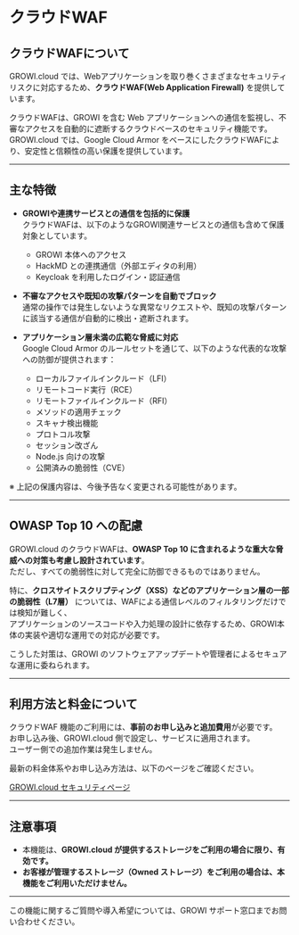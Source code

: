 # クラウドWAF

## クラウドWAFについて

GROWI.cloud では、Webアプリケーションを取り巻くさまざまなセキュリティリスクに対応するため、**クラウドWAF(Web Application Firewall)** を提供しています。

クラウドWAFは、GROWI を含む Web アプリケーションへの通信を監視し、不審なアクセスを自動的に遮断するクラウドベースのセキュリティ機能です。  
GROWI.cloud では、Google Cloud Armor をベースにしたクラウドWAFにより、安定性と信頼性の高い保護を提供しています。

---

## 主な特徴

- **GROWIや連携サービスとの通信を包括的に保護**  
  クラウドWAFは、以下のようなGROWI関連サービスとの通信も含めて保護対象としています。
  - GROWI 本体へのアクセス
  - HackMD との連携通信（外部エディタの利用）
  - Keycloak を利用したログイン・認証通信

- **不審なアクセスや既知の攻撃パターンを自動でブロック**  
  通常の操作では発生しないような異常なリクエストや、既知の攻撃パターンに該当する通信が自動的に検出・遮断されます。

- **アプリケーション層未満の広範な脅威に対応**  
  Google Cloud Armor のルールセットを通じて、以下のような代表的な攻撃への防御が提供されます：
  - ローカルファイルインクルード（LFI）
  - リモートコード実行（RCE）
  - リモートファイルインクルード（RFI）
  - メソッドの適用チェック
  - スキャナ検出機能
  - プロトコル攻撃
  - セッション改ざん
  - Node.js 向けの攻撃
  - 公開済みの脆弱性（CVE）

※ 上記の保護内容は、今後予告なく変更される可能性があります。

---

## OWASP Top 10 への配慮

GROWI.cloud のクラウドWAFは、**OWASP Top 10 に含まれるような重大な脅威への対策も考慮し設計されています**。  
ただし、すべての脆弱性に対して完全に防御できるものではありません。

特に、**クロスサイトスクリプティング（XSS）などのアプリケーション層の一部の脆弱性（L7層）** については、WAFによる通信レベルのフィルタリングだけでは検知が難しく、  
アプリケーションのソースコードや入力処理の設計に依存するため、GROWI本体の実装や適切な運用での対応が必要です。

こうした対策は、GROWI のソフトウェアアップデートや管理者によるセキュアな運用に委ねられます。

---

## 利用方法と料金について

クラウドWAF 機能のご利用には、**事前のお申し込みと追加費用**が必要です。  
お申し込み後、GROWI.cloud 側で設定し、サービスに適用されます。  
ユーザー側での追加作業は発生しません。

最新の料金体系やお申し込み方法は、以下のページをご確認ください。

[GROWI.cloud セキュリティページ](https://info.growi.cloud/security)

---

## 注意事項

- 本機能は、**GROWI.cloud が提供するストレージをご利用の場合に限り、有効です。**
- **お客様が管理するストレージ（Owned ストレージ）をご利用の場合は、本機能をご利用いただけません。**

---

この機能に関するご質問や導入希望については、GROWI サポート窓口までお問い合わせください。
